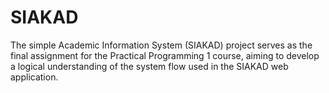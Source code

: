 # SIAKAD
The simple Academic Information System (SIAKAD) project serves as the final assignment for the Practical Programming 1 course, aiming to develop a logical understanding of the system flow used in the SIAKAD web application.
